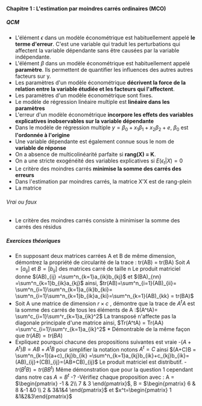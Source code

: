 #### Chapitre 1 : L'estimation par moindres carrés ordinaires (MCO)

##### QCM
- L'élément $\epsilon$ dans un modèle économétrique est habituellement appelé **le terme d'erreur**. C'est une variable qui traduit les perturbations qui affectent la variable dépendante sans être causées par la variable indépendante.
- L'élément $\beta$ dans un modèle économétrique est habituellement appelé **paramètre**. Ils permettent de quantifier les influences des autres autres facteurs sur y. 
- Les paramètres d'un modèle économétrique **décrivent la force de la relation entre la variable étudiée et les facteurs qui l'affectent**. 
- Les paramètres d'un modèle économétrique sont fixes. 
- Le modèle de régression linéaire multiple est **linéaire dans les paramètres**
- L'erreur d'un modèle économétrique **incorpore les effets des variables explicatives inobservables sur la variable dépendante**
- Dans le modèle de régression multiple $y=\beta_{0} + x_{1}\beta_{1}+x_{2}\beta_{2}+e$, $\beta_{0}$ est **l'ordonnée à l'origine**
- Une variable dépendante est également connue sous le nom de **variable de réponse**
- On a absence de multicolinéarité parfaite si **rang(X) = K**.
- On a une stricte exogénéité des variables explicatives si $E(\epsilon_{t}|X) =0$
- Le critère des moindres carrés **minimise la somme des carrés des erreurs**
- Dans l'estimation par moindres carrés, la matrice X'X est de rang-plein
- La matrice 

###### Vrai ou faux
- Le critère des moindres carrés consiste à minimiser la somme des carrés des résidus

##### Exercices théoriques
- En supposant deux matrices carrées A et B de même dimension, démontrez la propriété de circularité de la trace : tr(AB) = tr(BA)
Soit $A = [a_{ij}]$ et $B =[b_{ij}]$ des matrices carré de taille n
Le produit matriciel donne $(AB)_{ij} =\sum^n_{k=1}a_{ik}b_{kj}$ et  $(BA)_{nn} =\sum^n_{k=1}b_{ik}a_{kj}$ ainsi, $tr(AB)=\sum^n_{i=1}(AB)_{ii}= \sum^n_{i=1}\sum^n_{k=1}a_{ik}b_{ki}= \sum^n_{i=1}\sum^n_{k=1}b_{ik}a_{ki}=\sum^n_{k=1}(AB)_{kk} = tr(BA)$ 
- Soit A une matrice de dimension $r \times c$ , démontre que la trace de $A^tA$ est la somme des carrés de tous les éléments de A  :$(A^tA)= \sum^c_{i=1}\sum^r_{k=1}a_{ik}^2$ 
La transposé n'affecte pas la diagonale principale d'une matrice ainsi, $Tr(A^tA) = Tr(AA) =\sum^c_{i=1}\sum^r_{k=1}a_{ik}^2$ * Démontrable de la même façon que $tr(AB) = tr(BA)$
- Expliquez pourquoi chacune des propositions suivantes est vraie
-$(A+A^t)B = AB+ A^tB$
pour simplifier la notation notons $A^t = C$ ainsi $(A+C)B = \sum^n_{k=1}(a+c)_{kj}b_{ik} =\sum^n_{k=1}a_{kj}b_{ik}+c_{kj}b_{ik}=(AB)_{ij}+(CB)_{ij}=(AB+CB)_{ij}$ 
Le produit matriciel est distributif.
-$tr(B^tB)=tr(BB^t)$ 
Même démonstration que pour la question 1 cependant dans notre cas $A=B^t$ 
-?
-Vérifiez chaque proposition avec : A = $\begin{pmatrix} -1 & 2\\ 7 & 3  \end{pmatrix}$, B = $\begin{pmatrix} 6 & 8 &-1 &0 \\ 2 & 3&1&4 \end{pmatrix}$ et $x^t=\begin{pmatrix} 1 &1&2&3\end{pmatrix}$
